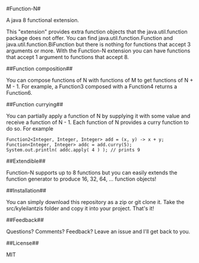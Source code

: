 #Function-N#

A java 8 functional extension.

This "extension" provides extra function objects that the java.util.function package does not offer. You can find
java.util.function.Function and java.util.function.BiFunction but there is nothing for functions that accept 3 arguments
or more. With the Function-N extension you can have functions that accept 1 argument to functions that accept 8.

##Function composition##

You can compose functions of N with functions of M to get functions of N + M - 1. For example, a Function3 composed with
a Function4 returns a Function6.


##Function currying##

You can partially apply a function of N by supplying it with some value and receive a function of N - 1. Each function
of N provides a curry function to do so. For example

    Function2<Integer, Integer, Integer> add = (x, y) -> x + y;
    Function<Integer, Integer> addc = add.curry(5);
    System.out.println( addc.apply( 4 ) ); // prints 9

##Extendible##

Function-N supports up to 8 functions but you can easily extends the function generator to produce 16, 32, 64, ...
function objects!

##Installation##

You can simply download this repository as a zip or git clone it. Take the src/kyleilantzis folder and copy it into your project. That's it!

##Feedback##

Questions? Comments? Feedback? Leave an issue and I'll get back to you.

##License##

MIT
